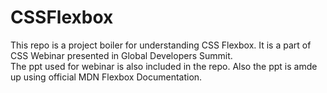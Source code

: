 # CSSFlexbox
This repo is a project boiler for understanding CSS Flexbox. It is a part of CSS Webinar presented in Global Developers Summit.
<br>
The ppt used for webinar is also included in the repo. Also the ppt is amde up using official MDN Flexbox Documentation.

